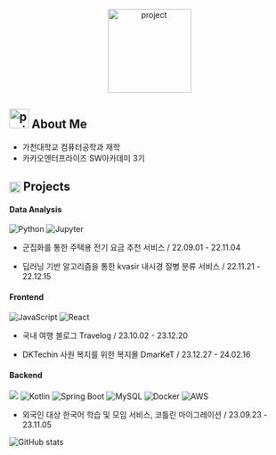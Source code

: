 <p align="center">
  <img src="https://github.com/user-attachments/assets/4e0dd3e7-0a55-4659-9216-840dccd1aaf7" alt="project" width="150" height="150"/>
</p>

## <img src="https://github.com/user-attachments/assets/f3bef74f-150e-43e1-a30a-c3f54f5a2bd8" alt="project" width="35" height="35"/> About Me
- 가천대학교 컴퓨터공학과 재학 
- 카카오엔터프라이즈 SW아카데미 3기

## <img src="https://github.com/user-attachments/assets/7bcf1319-2c96-41b0-b337-db19c45bbbdf" alt="project" width="20" height="20" style="vertical-align: middle;"/> Projects


#### Data Analysis
![Python](https://img.shields.io/badge/-Python-3776AB?style=for-the-badge&logo=python&logoColor=white) ![Jupyter](https://img.shields.io/badge/-Jupyter-F37626?style=for-the-badge&logo=jupyter&logoColor=white)


- 군집화를 통한 주택용 전기 요금 추천 서비스 / 22.09.01 - 22.11.04

- 딥러닝 기반 알고리즘을 통한 kvasir 내시경 질병 분류 서비스 / 22.11.21 - 22.12.15

#### Frontend
![JavaScript](https://img.shields.io/badge/-JavaScript-F7DF1E?style=for-the-badge&logo=javascript&logoColor=black) ![React](https://img.shields.io/badge/-React-61DAFB?style=for-the-badge&logo=react&logoColor=black)


- 국내 여행 블로그 Travelog / 23.10.02 - 23.12.20

- DKTechin 사원 복지를 위한 복지몰 DmarKeT / 23.12.27 - 24.02.16

#### Backend
<img src="https://img.shields.io/badge/java-007396?style=for-the-badge&logo=OpenJDK&logoColor=white"> ![Kotlin](https://img.shields.io/badge/-Kotlin-7F52FF?style=for-the-badge&logo=kotlin&logoColor=white) ![Spring Boot](https://img.shields.io/badge/-Spring%20Boot-6DB33F?style=for-the-badge&logo=springboot&logoColor=white) ![MySQL](https://img.shields.io/badge/-MySQL-4479A1?style=for-the-badge&logo=mysql&logoColor=white) ![Docker](https://img.shields.io/badge/-Docker-2496ED?style=for-the-badge&logo=docker&logoColor=white) ![AWS](https://camo.githubusercontent.com/b689e3e111128b97869c862b7c0a20ed2397b8229451cb3a5d2edd070f1afed3/68747470733a2f2f696d672e736869656c64732e696f2f62616467652f6177732d3233324633452e7376673f267374796c653d666f722d7468652d6261646765266c6f676f3d616d617a6f6e7765627365727669636573266c6f676f436f6c6f723d7768697465)

- 외국인 대상 한국어 학습 및 모임 서비스, 코틀린 마이그레이션 / 23.09.23 - 23.11.05

![GitHub stats](https://github-readme-stats.vercel.app/api?username=kang-ye-jin&show_icons=true&title_color=FF6675&icon_color=FF6675&text_color=FFd2d7&bg_color=ffffff)
